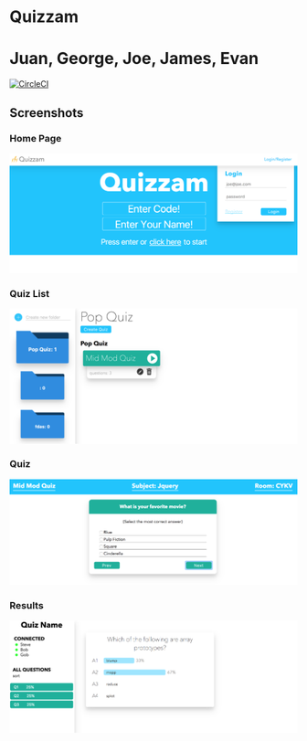 # Quizzam
# Juan, George, Joe, James, Evan
[![CircleCI](https://circleci.com/gh/EvanSays/Quizzam/tree/master.svg?style=svg)](https://circleci.com/gh/EvanSays/Quizzam/tree/master)


## Screenshots

### Home Page
![home](./screenshots/home.png)

### Quiz List
![quizlist](./screenshots/quizlist.png)

### Quiz
![quiz](./screenshots/quiz.png)

### Results
![chart](./screenshots/chart.png)